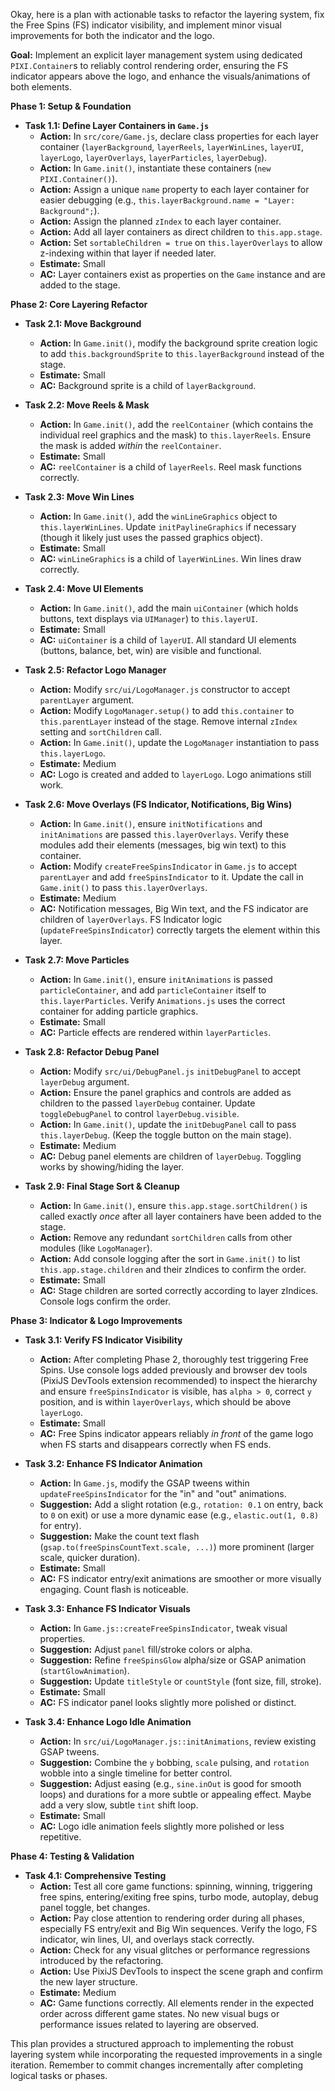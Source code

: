 Okay, here is a plan with actionable tasks to refactor the layering system, fix the Free Spins (FS) indicator visibility, and implement minor visual improvements for both the indicator and the logo.

**Goal:** Implement an explicit layer management system using dedicated `PIXI.Container`s to reliably control rendering order, ensuring the FS indicator appears above the logo, and enhance the visuals/animations of both elements.

**Phase 1: Setup & Foundation**

*   **Task 1.1: Define Layer Containers in `Game.js`**
    *   **Action:** In `src/core/Game.js`, declare class properties for each layer container (`layerBackground`, `layerReels`, `layerWinLines`, `layerUI`, `layerLogo`, `layerOverlays`, `layerParticles`, `layerDebug`).
    *   **Action:** In `Game.init()`, instantiate these containers (`new PIXI.Container()`).
    *   **Action:** Assign a unique `name` property to each layer container for easier debugging (e.g., `this.layerBackground.name = "Layer: Background";`).
    *   **Action:** Assign the planned `zIndex` to each layer container.
    *   **Action:** Add all layer containers as direct children to `this.app.stage`.
    *   **Action:** Set `sortableChildren = true` on `this.layerOverlays` to allow z-indexing within that layer if needed later.
    *   **Estimate:** Small
    *   **AC:** Layer containers exist as properties on the `Game` instance and are added to the stage.

**Phase 2: Core Layering Refactor**

*   **Task 2.1: Move Background**
    *   **Action:** In `Game.init()`, modify the background sprite creation logic to add `this.backgroundSprite` to `this.layerBackground` instead of the stage.
    *   **Estimate:** Small
    *   **AC:** Background sprite is a child of `layerBackground`.

*   **Task 2.2: Move Reels & Mask**
    *   **Action:** In `Game.init()`, add the `reelContainer` (which contains the individual reel graphics and the mask) to `this.layerReels`. Ensure the mask is added *within* the `reelContainer`.
    *   **Estimate:** Small
    *   **AC:** `reelContainer` is a child of `layerReels`. Reel mask functions correctly.

*   **Task 2.3: Move Win Lines**
    *   **Action:** In `Game.init()`, add the `winLineGraphics` object to `this.layerWinLines`. Update `initPaylineGraphics` if necessary (though it likely just uses the passed graphics object).
    *   **Estimate:** Small
    *   **AC:** `winLineGraphics` is a child of `layerWinLines`. Win lines draw correctly.

*   **Task 2.4: Move UI Elements**
    *   **Action:** In `Game.init()`, add the main `uiContainer` (which holds buttons, text displays via `UIManager`) to `this.layerUI`.
    *   **Estimate:** Small
    *   **AC:** `uiContainer` is a child of `layerUI`. All standard UI elements (buttons, balance, bet, win) are visible and functional.

*   **Task 2.5: Refactor Logo Manager**
    *   **Action:** Modify `src/ui/LogoManager.js` constructor to accept `parentLayer` argument.
    *   **Action:** Modify `LogoManager.setup()` to add `this.container` to `this.parentLayer` instead of the stage. Remove internal `zIndex` setting and `sortChildren` call.
    *   **Action:** In `Game.init()`, update the `LogoManager` instantiation to pass `this.layerLogo`.
    *   **Estimate:** Medium
    *   **AC:** Logo is created and added to `layerLogo`. Logo animations still work.

*   **Task 2.6: Move Overlays (FS Indicator, Notifications, Big Wins)**
    *   **Action:** In `Game.init()`, ensure `initNotifications` and `initAnimations` are passed `this.layerOverlays`. Verify these modules add their elements (messages, big win text) to this container.
    *   **Action:** Modify `createFreeSpinsIndicator` in `Game.js` to accept `parentLayer` and add `freeSpinsIndicator` to it. Update the call in `Game.init()` to pass `this.layerOverlays`.
    *   **Estimate:** Medium
    *   **AC:** Notification messages, Big Win text, and the FS indicator are children of `layerOverlays`. FS Indicator logic (`updateFreeSpinsIndicator`) correctly targets the element within this layer.

*   **Task 2.7: Move Particles**
    *   **Action:** In `Game.init()`, ensure `initAnimations` is passed `particleContainer`, and add `particleContainer` itself to `this.layerParticles`. Verify `Animations.js` uses the correct container for adding particle graphics.
    *   **Estimate:** Small
    *   **AC:** Particle effects are rendered within `layerParticles`.

*   **Task 2.8: Refactor Debug Panel**
    *   **Action:** Modify `src/ui/DebugPanel.js` `initDebugPanel` to accept `layerDebug` argument.
    *   **Action:** Ensure the panel graphics and controls are added as children to the passed `layerDebug` container. Update `toggleDebugPanel` to control `layerDebug.visible`.
    *   **Action:** In `Game.init()`, update the `initDebugPanel` call to pass `this.layerDebug`. (Keep the toggle button on the main stage).
    *   **Estimate:** Medium
    *   **AC:** Debug panel elements are children of `layerDebug`. Toggling works by showing/hiding the layer.

*   **Task 2.9: Final Stage Sort & Cleanup**
    *   **Action:** In `Game.init()`, ensure `this.app.stage.sortChildren()` is called exactly *once* after all layer containers have been added to the stage.
    *   **Action:** Remove any redundant `sortChildren` calls from other modules (like `LogoManager`).
    *   **Action:** Add console logging after the sort in `Game.init()` to list `this.app.stage.children` and their zIndices to confirm the order.
    *   **Estimate:** Small
    *   **AC:** Stage children are sorted correctly according to layer zIndices. Console logs confirm the order.

**Phase 3: Indicator & Logo Improvements**

*   **Task 3.1: Verify FS Indicator Visibility**
    *   **Action:** After completing Phase 2, thoroughly test triggering Free Spins. Use console logs added previously and browser dev tools (PixiJS DevTools extension recommended) to inspect the hierarchy and ensure `freeSpinsIndicator` is visible, has `alpha > 0`, correct `y` position, and is within `layerOverlays`, which should be above `layerLogo`.
    *   **Estimate:** Small
    *   **AC:** Free Spins indicator appears reliably *in front* of the game logo when FS starts and disappears correctly when FS ends.

*   **Task 3.2: Enhance FS Indicator Animation**
    *   **Action:** In `Game.js`, modify the GSAP tweens within `updateFreeSpinsIndicator` for the "in" and "out" animations.
    *   **Suggestion:** Add a slight rotation (e.g., `rotation: 0.1` on entry, back to `0` on exit) or use a more dynamic ease (e.g., `elastic.out(1, 0.8)` for entry).
    *   **Suggestion:** Make the count text flash (`gsap.to(freeSpinsCountText.scale, ...)`) more prominent (larger scale, quicker duration).
    *   **Estimate:** Small
    *   **AC:** FS indicator entry/exit animations are smoother or more visually engaging. Count flash is noticeable.

*   **Task 3.3: Enhance FS Indicator Visuals**
    *   **Action:** In `Game.js::createFreeSpinsIndicator`, tweak visual properties.
    *   **Suggestion:** Adjust `panel` fill/stroke colors or alpha.
    *   **Suggestion:** Refine `freeSpinsGlow` alpha/size or GSAP animation (`startGlowAnimation`).
    *   **Suggestion:** Update `titleStyle` or `countStyle` (font size, fill, stroke).
    *   **Estimate:** Small
    *   **AC:** FS indicator panel looks slightly more polished or distinct.

*   **Task 3.4: Enhance Logo Idle Animation**
    *   **Action:** In `src/ui/LogoManager.js::initAnimations`, review existing GSAP tweens.
    *   **Suggestion:** Combine the `y` bobbing, `scale` pulsing, and `rotation` wobble into a single timeline for better control.
    *   **Suggestion:** Adjust easing (e.g., `sine.inOut` is good for smooth loops) and durations for a more subtle or appealing effect. Maybe add a very slow, subtle `tint` shift loop.
    *   **Estimate:** Small
    *   **AC:** Logo idle animation feels slightly more polished or less repetitive.

**Phase 4: Testing & Validation**

*   **Task 4.1: Comprehensive Testing**
    *   **Action:** Test all core game functions: spinning, winning, triggering free spins, entering/exiting free spins, turbo mode, autoplay, debug panel toggle, bet changes.
    *   **Action:** Pay close attention to rendering order during all phases, especially FS entry/exit and Big Win sequences. Verify the logo, FS indicator, win lines, UI, and overlays stack correctly.
    *   **Action:** Check for any visual glitches or performance regressions introduced by the refactoring.
    *   **Action:** Use PixiJS DevTools to inspect the scene graph and confirm the new layer structure.
    *   **Estimate:** Medium
    *   **AC:** Game functions correctly. All elements render in the expected order across different game states. No new visual bugs or performance issues related to layering are observed.

This plan provides a structured approach to implementing the robust layering system while incorporating the requested improvements in a single iteration. Remember to commit changes incrementally after completing logical tasks or phases.